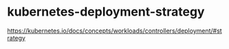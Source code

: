 # kubernetes-deployment-strategy
https://kubernetes.io/docs/concepts/workloads/controllers/deployment/#strategy
